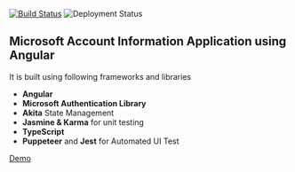 [![Build Status](https://dev.azure.com/talha0113/Open%20Source/_apis/build/status/MicrosoftAccountProfileInformation)](https://dev.azure.com/talha0113/Open%20Source/_build/latest?definitionId=36)
![Deployment Status](https://vsrm.dev.azure.com/talha0113/_apis/public/Release/badge/3504235c-4145-42ee-9d73-6f794f3258fd/2/2)

## Microsoft Account Information Application using Angular 

It is built using following frameworks and libraries
  - **Angular**
  - **Microsoft Authentication Library**
  - **Akita** State Management
  - **Jasmine & Karma** for unit testing
  - **TypeScript**
  - **Puppeteer** and **Jest** for Automated UI Test

[Demo](https://msaccprofileinformation.z6.web.core.windows.net)

